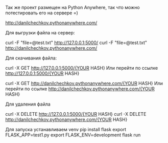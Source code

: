 Так же проект размещен на Python Anywhere, так что можно потестировать его на сервере =)

http://danilchechkov.pythonanywhere.com/

Для выгрузки файла на сервер:

curl -F "file=@test.txt" http://127.0.0.1:5000/
curl -F "file=@test.txt" http://danilchechkov.pythonanywhere.com/


Для скачивания файла:

curl -X GET http://127.0.0.1:5000/{YOUR HASH}
Или перейти по ссылке http://127.0.0.1:5000/{YOUR HASH}

curl -X GET http://danilchechkov.pythonanywhere.com/{YOUR HASH}
Или перейти по ссылке http://danilchechkov.pythonanywhere.com/{YOUR HASH}


Для удаления файла

curl -X DELETE http://127.0.0.1:5000/{YOUR HASH}
curl -X DELETE http://danilchechkov.pythonanywhere.com/{YOUR HASH}

Для запуска устанавливаем venv
pip install flask
export FLASK_APP=test1.py
export FLASK_ENV=development
flask run